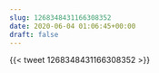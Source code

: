 ```yaml
---
slug: 1268348431166308352
date: 2020-06-04 01:06:45+00:00
draft: false
---
```


{{< tweet 1268348431166308352 >}}
